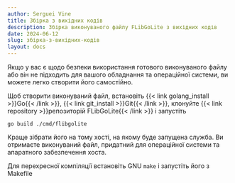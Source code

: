 ```yaml
---
author: Serguei Vine
title: Збірка з вихідних кодів
description: Збірка виконуваного файлу FLibGoLite з вихідних кодів
date: 2024-06-12
slug: збірка-з-вихідних-кодів
layout: docs
---
```

Якщо у вас є щодо безпеки використання готового виконуваного файлу або він не підходить для вашого обладнання та операційної системи, ви можете легко створити його самостійно.  
    
Щоб створити виконуваний файл, встановіть {{< link golang_install >}}Go{{< /link >}}, {{< link git_install >}}Git{{< /link >}}, клонуйте {{< link repository >}}репозиторій FLibGoLite{{< /link >}} і запустіть
```console
go build ./cmd/flibgolite
```  
Краще зібрати його на тому хості, на якому буде запущена служба. Ви отримаєте виконуваний файл, придатний для операційної системи та апаратного забезпечення хоста.    
  
Для перехресної компіляції встановіть GNU `make` і запустіть його з Makefile
